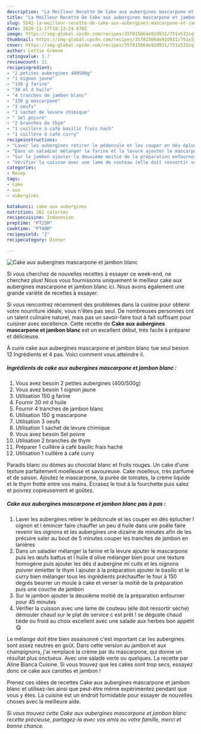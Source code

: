 ```yaml
---
description: "La Meilleur Recette De Cake aux aubergines mascarpone et jambon blanc"
title: "La Meilleur Recette De Cake aux aubergines mascarpone et jambon blanc"
slug: 5542-la-meilleur-recette-de-cake-aux-aubergines-mascarpone-et-jambon-blanc
date: 2020-11-17T10:13:24.678Z
image: https://img-global.cpcdn.com/recipes/35f01566de92d931/751x532cq70/cake-aux-aubergines-mascarpone-et-jambon-blanc-photo-principale-de-la-recette.jpg
thumbnail: https://img-global.cpcdn.com/recipes/35f01566de92d931/751x532cq70/cake-aux-aubergines-mascarpone-et-jambon-blanc-photo-principale-de-la-recette.jpg
cover: https://img-global.cpcdn.com/recipes/35f01566de92d931/751x532cq70/cake-aux-aubergines-mascarpone-et-jambon-blanc-photo-principale-de-la-recette.jpg
author: Lettie Greene
ratingvalue: 3.7
reviewcount: 11
recipeingredient:
- "2 petites aubergines 400500g"
- "1 oignon jaune"
- "150 g farine"
- "30 ml d huile"
- "4 tranches de jambon blanc"
- "150 g mascarpone"
- "3 oeufs"
- "1 sachet de levure chimique"
- " Sel poivre"
- "2 branches de thym"
- "1 cuillère à café basilic frais hach"
- "1 cuillère à café curry"
recipeinstructions:
- "Laver les aubergines retirer le pédoncule et les couper en dés éplucher l oignon et l émincer faire chauffer un peu d huile dans une poêle faire revenir les oignons et les aubergines une dizaine de minutes afin de les précuire saler au bout de 5 minutes couper les tranches de jambon en lanières"
- "Dans un saladier mélanger la farine et la levure ajouter le mascarpone puis les œufs battus et l huile d olive mélanger bien pour une texture homogène puis ajouter les dés d aubergine mi cuits et les oignons poivrer émietter le thym l ajouter à la préparation ajouter le basilic et le curry bien mélanger tous les ingrédients préchauffer le four à 150 degrés beurrer un moule à cake et verser la moitié de la préparation puis une couche de jambon"
- "Sur le jambon ajouter la deuxième moitié de la préparation enfourner pour 45 minutes"
- "Vérifier la cuisson avec une lame de couteau (elle doit ressortir séche) démouler chaud sur le plat de service c est prêt ! se déguste chaud tiède ou froid au choix excellent avec une salade aux herbes bon appétit 😋"
categories:
- Resep
tags:
- cake
- aux
- aubergines

katakunci: cake aux aubergines 
nutrition: 261 calories
recipecuisine: Indonesian
preptime: "PT25M"
cooktime: "PT48M"
recipeyield: "2"
recipecategory: Dinner

---
```



![Cake aux aubergines mascarpone et jambon blanc](https://img-global.cpcdn.com/recipes/35f01566de92d931/751x532cq70/cake-aux-aubergines-mascarpone-et-jambon-blanc-photo-principale-de-la-recette.jpg)

Si vous cherchez de nouvelles recettes à essayer ce week-end, ne cherchez plus! Nous vous fournissons uniquement le meilleur cake aux aubergines mascarpone et jambon blanc ici. Nous avons également une grande variété de recettes à essayer.

Si vous rencontrez récemment des problèmes dans la cuisine pour obtenir votre nourriture idéale, vous n'êtes pas seul. De nombreuses personnes ont un talent culinaire naturel, mais pas un savoir-faire tout à fait suffisant pour cuisiner avec excellence. Cette recette de <strong> Cake aux aubergines mascarpone et jambon blanc </strong> est un excellent début, très facile à préparer et délicieuse.

<!--inarticleads1-->

À cuire cake aux aubergines mascarpone et jambon blanc tue seul besion 12 Ingrédients et 4 pas. Voici comment vous atteindre il.

##### Ingrédients de cake aux aubergines mascarpone et jambon blanc :

1. Vous avez besoin 2 petites aubergines (400/500g)
1. Vous avez besoin 1 oignon jaune
1. Utilisation 150 g farine
1. Fournir 30 ml d huile
1. Fournir 4 tranches de jambon blanc
1. Utilisation 150 g mascarpone
1. Utilisation 3 oeufs
1. Utilisation 1 sachet de levure chimique
1. Vous avez besoin  Sel poivre
1. Utilisation 2 branches de thym
1. Préparer 1 cuillère à café basilic frais haché
1. Utilisation 1 cuillère à café curry


Paradis blanc ou dômes au chocolat blanc et fruits rouges. Un cake d&#39;une texture parfaitement moelleuse et savoureuse. Cake moelleux, très parfumé et de saison. Ajoutez le mascarpone, la purée de tomates, la crème liquide et le thym frotté entre vos mains. Écrasez le tout à la fourchette puis salez et poivrez copieusement et goûtez. 

<!--inarticleads2-->

##### Cake aux aubergines mascarpone et jambon blanc pas à pas :

1. Laver les aubergines retirer le pédoncule et les couper en dés éplucher l oignon et l émincer faire chauffer un peu d huile dans une poêle faire revenir les oignons et les aubergines une dizaine de minutes afin de les précuire saler au bout de 5 minutes couper les tranches de jambon en lanières
1. Dans un saladier mélanger la farine et la levure ajouter le mascarpone puis les œufs battus et l huile d olive mélanger bien pour une texture homogène puis ajouter les dés d aubergine mi cuits et les oignons poivrer émietter le thym l ajouter à la préparation ajouter le basilic et le curry bien mélanger tous les ingrédients préchauffer le four à 150 degrés beurrer un moule à cake et verser la moitié de la préparation puis une couche de jambon
1. Sur le jambon ajouter la deuxième moitié de la préparation enfourner pour 45 minutes
1. Vérifier la cuisson avec une lame de couteau (elle doit ressortir séche) démouler chaud sur le plat de service c est prêt ! se déguste chaud tiède ou froid au choix excellent avec une salade aux herbes bon appétit 😋


Le mélange doit être bien assaisonné c&#39;est important car les aubergines sont assez neutres en goût. Dans cette version au jambon et aux champignons, j&#39;ai remplacé la crème par du mascarpone, qui donne un résultat plus onctueux. Avec une salade verte ou quelques. La recette par Aline Bianca Cuisine. Si vous trouvez que les cakes sont trop secs, essayez donc ce cake aux carottes et jambon ! 

<!--inarticleads1-->

<p>
Prenez ces idées de recettes Cake aux aubergines mascarpone et jambon blanc et utilisez-les ainsi que peut-être même expérimentez pendant que vous y êtes. La cuisine est un endroit formidable pour essayer de nouvelles choses avec la meilleure aide.
</p>

<p>
<i>Si vous trouvez cette Cake aux aubergines mascarpone et jambon blanc recette précieuse, partagez-la avec vos amis ou votre famille, merci et bonne chance.</i>
</p>
